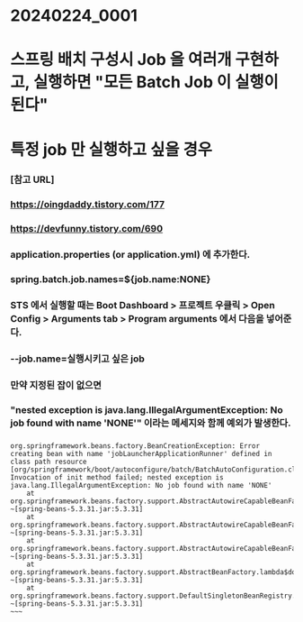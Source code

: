 
# 20240224_0001


###
# 스프링 배치 구성시 Job 을 여러개 구현하고, 실행하면 "모든 Batch Job 이 실행이 된다"  
# 특정 job 만 실행하고 싶을 경우
###
### [참고 URL]
### https://oingdaddy.tistory.com/177
### https://devfunny.tistory.com/690
###
### application.properties (or application.yml) 에 추가한다. 
###
### spring.batch.job.names=${job.name:NONE}
###
### STS 에서 실행할 때는 Boot Dashboard > 프로젝트 우클릭 > Open Config > Arguments tab > Program arguments 에서 다음을 넣어준다.
###
### --job.name=실행시키고 싶은 job
### 
### 만약 지정된 잡이 없으면
###
### "nested exception is java.lang.IllegalArgumentException: No job found with name 'NONE'" 이라는 메세지와 함께 예외가 발생한다.
###

```
org.springframework.beans.factory.BeanCreationException: Error creating bean with name 'jobLauncherApplicationRunner' defined in class path resource [org/springframework/boot/autoconfigure/batch/BatchAutoConfiguration.class]: Invocation of init method failed; nested exception is java.lang.IllegalArgumentException: No job found with name 'NONE'
	at org.springframework.beans.factory.support.AbstractAutowireCapableBeanFactory.initializeBean(AbstractAutowireCapableBeanFactory.java:1804) ~[spring-beans-5.3.31.jar:5.3.31]
	at org.springframework.beans.factory.support.AbstractAutowireCapableBeanFactory.doCreateBean(AbstractAutowireCapableBeanFactory.java:620) ~[spring-beans-5.3.31.jar:5.3.31]
	at org.springframework.beans.factory.support.AbstractAutowireCapableBeanFactory.createBean(AbstractAutowireCapableBeanFactory.java:542) ~[spring-beans-5.3.31.jar:5.3.31]
	at org.springframework.beans.factory.support.AbstractBeanFactory.lambda$doGetBean$0(AbstractBeanFactory.java:335) ~[spring-beans-5.3.31.jar:5.3.31]
	at org.springframework.beans.factory.support.DefaultSingletonBeanRegistry.getSingleton(DefaultSingletonBeanRegistry.java:234) ~[spring-beans-5.3.31.jar:5.3.31]
~~~	